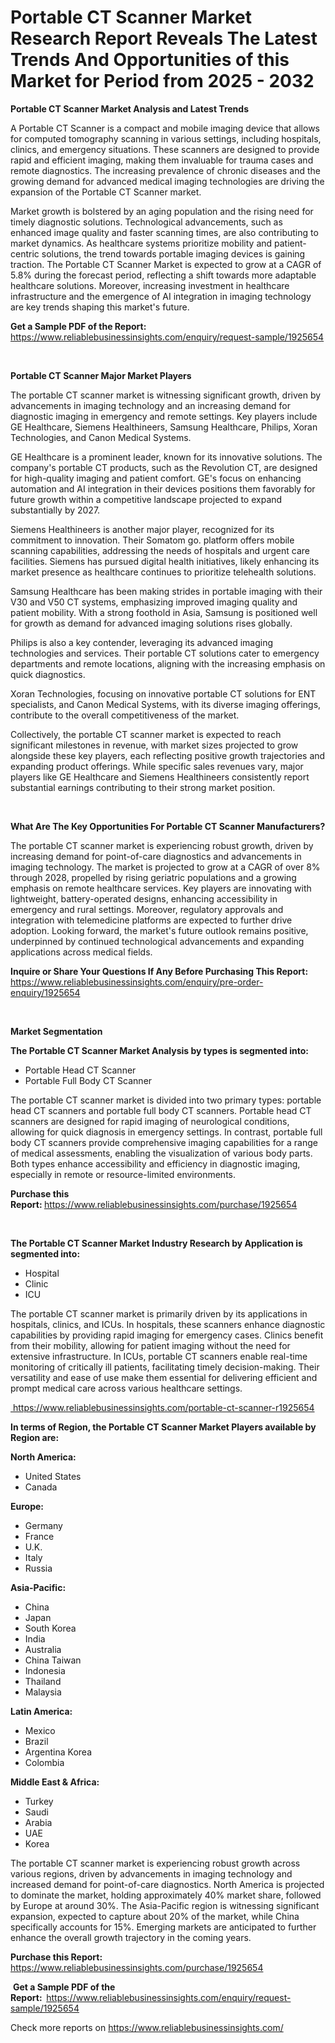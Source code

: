<p><h1>Portable CT Scanner Market Research Report Reveals The Latest Trends And Opportunities of this Market for Period from 2025 - 2032</h1></p><p><strong>Portable CT Scanner Market Analysis and Latest Trends</strong></p>
<p><p>A Portable CT Scanner is a compact and mobile imaging device that allows for computed tomography scanning in various settings, including hospitals, clinics, and emergency situations. These scanners are designed to provide rapid and efficient imaging, making them invaluable for trauma cases and remote diagnostics. The increasing prevalence of chronic diseases and the growing demand for advanced medical imaging technologies are driving the expansion of the Portable CT Scanner market.</p><p>Market growth is bolstered by an aging population and the rising need for timely diagnostic solutions. Technological advancements, such as enhanced image quality and faster scanning times, are also contributing to market dynamics. As healthcare systems prioritize mobility and patient-centric solutions, the trend towards portable imaging devices is gaining traction. The Portable CT Scanner Market is expected to grow at a CAGR of 5.8% during the forecast period, reflecting a shift towards more adaptable healthcare solutions. Moreover, increasing investment in healthcare infrastructure and the emergence of AI integration in imaging technology are key trends shaping this market's future.</p></p>
<p><strong>Get a Sample PDF of the Report:&nbsp;</strong> <a href="https://www.reliablebusinessinsights.com/enquiry/request-sample/1925654?utm_campaign=2180&utm_medium=2&utm_source=Github&utm_content=ia&utm_term=28032025&utm_id=portable-ct-scanner">https://www.reliablebusinessinsights.com/enquiry/request-sample/1925654</a></p>
<p>&nbsp;</p>
<p><strong>Portable CT Scanner Major Market Players</strong></p>
<p><p>The portable CT scanner market is witnessing significant growth, driven by advancements in imaging technology and an increasing demand for diagnostic imaging in emergency and remote settings. Key players include GE Healthcare, Siemens Healthineers, Samsung Healthcare, Philips, Xoran Technologies, and Canon Medical Systems.</p><p>GE Healthcare is a prominent leader, known for its innovative solutions. The company's portable CT products, such as the Revolution CT, are designed for high-quality imaging and patient comfort. GE's focus on enhancing automation and AI integration in their devices positions them favorably for future growth within a competitive landscape projected to expand substantially by 2027.</p><p>Siemens Healthineers is another major player, recognized for its commitment to innovation. Their Somatom go. platform offers mobile scanning capabilities, addressing the needs of hospitals and urgent care facilities. Siemens has pursued digital health initiatives, likely enhancing its market presence as healthcare continues to prioritize telehealth solutions.</p><p>Samsung Healthcare has been making strides in portable imaging with their V30 and V50 CT systems, emphasizing improved imaging quality and patient mobility. With a strong foothold in Asia, Samsung is positioned well for growth as demand for advanced imaging solutions rises globally.</p><p>Philips is also a key contender, leveraging its advanced imaging technologies and services. Their portable CT solutions cater to emergency departments and remote locations, aligning with the increasing emphasis on quick diagnostics.</p><p>Xoran Technologies, focusing on innovative portable CT solutions for ENT specialists, and Canon Medical Systems, with its diverse imaging offerings, contribute to the overall competitiveness of the market.</p><p>Collectively, the portable CT scanner market is expected to reach significant milestones in revenue, with market sizes projected to grow alongside these key players, each reflecting positive growth trajectories and expanding product offerings. While specific sales revenues vary, major players like GE Healthcare and Siemens Healthineers consistently report substantial earnings contributing to their strong market position.</p></p>
<p>&nbsp;</p>
<p><strong>What Are The Key Opportunities For Portable CT Scanner Manufacturers?</strong></p>
<p><p>The portable CT scanner market is experiencing robust growth, driven by increasing demand for point-of-care diagnostics and advancements in imaging technology. The market is projected to grow at a CAGR of over 8% through 2028, propelled by rising geriatric populations and a growing emphasis on remote healthcare services. Key players are innovating with lightweight, battery-operated designs, enhancing accessibility in emergency and rural settings. Moreover, regulatory approvals and integration with telemedicine platforms are expected to further drive adoption. Looking forward, the market's future outlook remains positive, underpinned by continued technological advancements and expanding applications across medical fields.</p></p>
<p><strong>Inquire or Share Your Questions If Any Before Purchasing This Report:</strong> <a href="https://www.reliablebusinessinsights.com/enquiry/pre-order-enquiry/1925654?utm_campaign=2180&utm_medium=2&utm_source=Github&utm_content=ia&utm_term=28032025&utm_id=portable-ct-scanner">https://www.reliablebusinessinsights.com/enquiry/pre-order-enquiry/1925654</a></p>
<p>&nbsp;</p>
<p><strong>Market Segmentation</strong></p>
<p><strong>The Portable CT Scanner Market Analysis by types is segmented into:</strong></p>
<p><ul><li>Portable Head CT Scanner</li><li>Portable Full Body CT Scanner</li></ul></p>
<p><p>The portable CT scanner market is divided into two primary types: portable head CT scanners and portable full body CT scanners. Portable head CT scanners are designed for rapid imaging of neurological conditions, allowing for quick diagnosis in emergency settings. In contrast, portable full body CT scanners provide comprehensive imaging capabilities for a range of medical assessments, enabling the visualization of various body parts. Both types enhance accessibility and efficiency in diagnostic imaging, especially in remote or resource-limited environments.</p></p>
<p><strong>Purchase this Report:&nbsp;</strong><a href="https://www.reliablebusinessinsights.com/purchase/1925654?utm_campaign=2180&utm_medium=2&utm_source=Github&utm_content=ia&utm_term=28032025&utm_id=portable-ct-scanner">https://www.reliablebusinessinsights.com/purchase/1925654</a></p>
<p>&nbsp;</p>
<p><strong>The Portable CT Scanner Market Industry Research by Application is segmented into:</strong></p>
<p><ul><li>Hospital</li><li>Clinic</li><li>ICU</li></ul></p>
<p><p>The portable CT scanner market is primarily driven by its applications in hospitals, clinics, and ICUs. In hospitals, these scanners enhance diagnostic capabilities by providing rapid imaging for emergency cases. Clinics benefit from their mobility, allowing for patient imaging without the need for extensive infrastructure. In ICUs, portable CT scanners enable real-time monitoring of critically ill patients, facilitating timely decision-making. Their versatility and ease of use make them essential for delivering efficient and prompt medical care across various healthcare settings.</p></p>
<p><a href="https://www.reliablebusinessinsights.com/portable-ct-scanner-r1925654?utm_campaign=2180&utm_medium=2&utm_source=Github&utm_content=ia&utm_term=28032025&utm_id=portable-ct-scanner">&nbsp;https://www.reliablebusinessinsights.com/portable-ct-scanner-r1925654</a></p>
<p><strong>In terms of Region, the Portable CT Scanner Market Players available by Region are:</strong></p>
<p>
    <p> <strong> North America: </strong>
        <ul>
            <li>United States</li>
            <li>Canada</li>
        </ul>
        </p> 
    <p> <strong> Europe: </strong>
        <ul>
            <li>Germany</li>
            <li>France</li>
            <li>U.K.</li>
            <li>Italy</li>
            <li>Russia</li>
        </ul>
        </p> 
    <p> <strong> Asia-Pacific: </strong>
        <ul>
            <li>China</li>
            <li>Japan</li>
            <li>South Korea</li>
            <li>India</li>
            <li>Australia</li>
            <li>China Taiwan</li>
            <li>Indonesia</li>
            <li>Thailand</li>
            <li>Malaysia</li>
        </ul>
        </p> 
    <p> <strong> Latin America: </strong>
        <ul>
            <li>Mexico</li>
            <li>Brazil</li>
            <li>Argentina Korea</li>
            <li>Colombia</li>
        </ul>
        </p> 
    <p> <strong> Middle East & Africa: </strong>
        <ul>
            <li>Turkey</li>
            <li>Saudi</li>
            <li>Arabia</li>
            <li>UAE</li>
            <li>Korea</li>
        </ul>
    </p>
    </p>
<p><p>The portable CT scanner market is experiencing robust growth across various regions, driven by advancements in imaging technology and increased demand for point-of-care diagnostics. North America is projected to dominate the market, holding approximately 40% market share, followed by Europe at around 30%. The Asia-Pacific region is witnessing significant expansion, expected to capture about 20% of the market, while China specifically accounts for 15%. Emerging markets are anticipated to further enhance the overall growth trajectory in the coming years.</p></p>
<p><strong>Purchase this Report: </strong><a href="https://www.reliablebusinessinsights.com/purchase/1925654?utm_campaign=2180&utm_medium=2&utm_source=Github&utm_content=ia&utm_term=28032025&utm_id=portable-ct-scanner">https://www.reliablebusinessinsights.com/purchase/1925654</a></p>
<p>&nbsp;<strong>Get a Sample PDF of the Report:&nbsp;&nbsp;</strong><a href="https://www.reliablebusinessinsights.com/enquiry/request-sample/1925654?utm_campaign=2180&utm_medium=2&utm_source=Github&utm_content=ia&utm_term=28032025&utm_id=portable-ct-scanner">https://www.reliablebusinessinsights.com/enquiry/request-sample/1925654</a></p>
<p><strong></strong></p>
<p>Check more reports on <a href="https://www.reliablebusinessinsights.com/?utm_campaign=2180&utm_medium=2&utm_source=Github&utm_content=ia&utm_term=28032025&utm_id=portable-ct-scanner">https://www.reliablebusinessinsights.com/</a></p>
